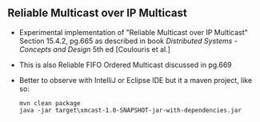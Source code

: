## Reliable Multicast over IP Multicast
 
 * Experimental implementation of "Reliable Multicast over IP Multicast" Section 15.4.2, pg.665 as described in book _Distributed Systems - Concepts and Design_ 5th ed [Coulouris et al.]
 * This is also Reliable FIFO Ordered Multicast discussed in pg.669
 * Better to observe with IntelliJ or Eclipse IDE but it a maven project, like so:
 
    ```
    mvn clean package
    java -jar target\xmcast-1.0-SNAPSHOT-jar-with-dependencies.jar
    ```